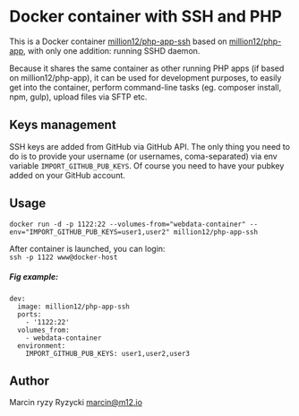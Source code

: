 # Docker container with SSH and PHP

This is a Docker container [million12/php-app-ssh](https://registry.hub.docker.com/u/million12/php-app-ssh/) based on [million12/php-app](https://registry.hub.docker.com/u/million12/php-app/), with only one addition: running SSHD daemon. 

Because it shares the same container as other running PHP apps (if based on million12/php-app), it can be used for development purposes, to easily get into the container, perform command-line tasks (eg. composer install, npm, gulp), upload files via SFTP etc.

## Keys management

SSH keys are added from GitHub via GitHub API. The only thing you need to do is to provide your username (or usernames, coma-separated) via env variable `IMPORT_GITHUB_PUB_KEYS`. Of course you need to have your pubkey added on your GitHub account.

## Usage

`docker run -d -p 1122:22 --volumes-from="webdata-container" --env="IMPORT_GITHUB_PUB_KEYS=user1,user2" million12/php-app-ssh`

After container is launched, you can login:  
`ssh -p 1122 www@docker-host`

##### Fig example:  
```
dev:
  image: million12/php-app-ssh
  ports:
    - '1122:22'
  volumes_from:
    - webdata-container
  environment:
    IMPORT_GITHUB_PUB_KEYS: user1,user2,user3
```

## Author

Marcin ryzy Ryzycki <marcin@m12.io>
